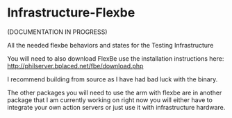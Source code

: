# Infrastructure-Flexbe

(DOCUMENTATION IN PROGRESS)

All the needed flexbe behaviors and states for the Testing Infrastructure


You will need to also download FlexBe use the installation instructions here:
http://philserver.bplaced.net/fbe/download.php


I recommend building from source as I have had bad luck with the binary.


The other packages you will need to use the arm with flexbe are in another package that I am currently working on
right now you will either have to integrate your own action servers or just use it with infrastructure hardware.

